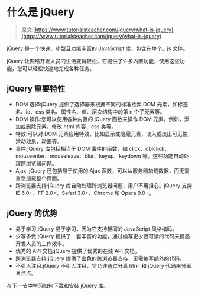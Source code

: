 # 什么是 jQuery

> 原文:[https://www.tutorialsteacher.com/jquery/what-is-jquery](https://www.tutorialsteacher.com/jquery/what-is-jquery)

jQuery 是一个快速、小型且功能丰富的 JavaScript 库，包含在单个。js 文件。

jQuery 让网络开发人员的生活变得轻松。它提供了许多内置功能，使用这些功能，您可以轻松快速地完成各种任务。

## jQuery 重要特性

*   DOM 选择:jQuery 提供了选择器来根据不同的标准检索 DOM 元素，如标签名、id、css 类名、属性名、值、层次结构中的第 n 个子元素等。
*   DOM 操作:您可以使用各种内置的 jQuery 函数来操作 DOM 元素。例如，添加或删除元素，修改 html 内容，css 类等。
*   特效:可以对 DOM 元素应用特效，比如显示或隐藏元素，淡入或淡出可见性，滑动效果，动画等。
*   事件:jQuery 库包括相当于 DOM 事件的函数，如 click、dblclick、mouseenter、mouseleave、blur、keyup、keydown 等。这些功能自动处理跨浏览器问题。
*   Ajax: jQuery 还包括易于使用的 Ajax 函数，可以从服务器加载数据，而无需重新加载整个页面。
*   跨浏览器支持:jQuery 库自动处理跨浏览器问题，用户不用担心。jQuery 支持 IE 6.0+、FF 2.0+、Safari 3.0+、Chrome 和 Opera 9.0+。

## jQuery 的优势

*   易于学习:jQuery 易于学习，因为它支持相同的 JavaScript 风格编码。
*   少写多做:jQuery 提供了一套丰富的功能，通过编写更少且可读的代码来提高开发人员的工作效率。
*   优秀的 API 文档:jQuery 提供了优秀的在线 API 文档。
*   跨浏览器支持:jQuery 提供了出色的跨浏览器支持，无需编写额外的代码。
*   不引人注目:jQuery 不引人注目，它允许通过分离 html 和 jQuery 代码来分离关注点。

在下一节中学习如何下载和安装 jQuery 库。